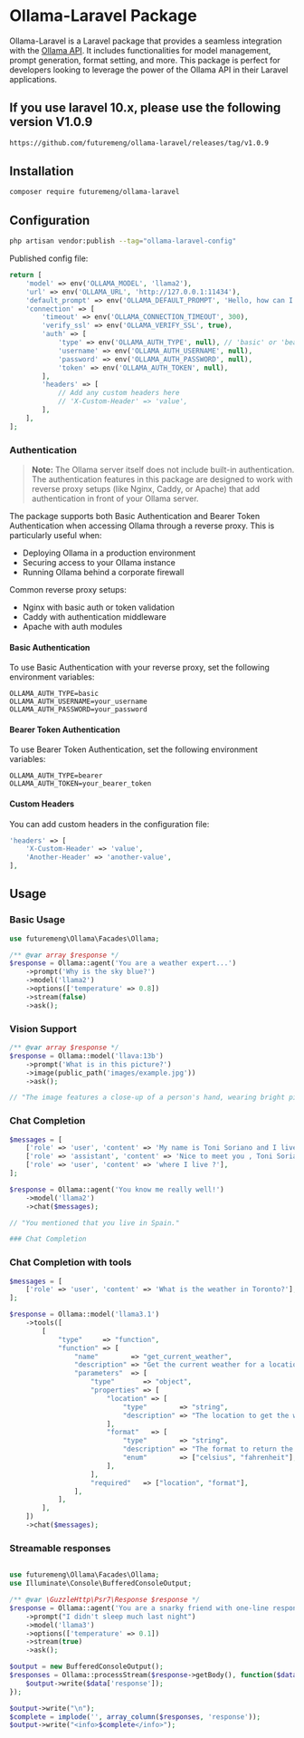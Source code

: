 # Ollama-Laravel Package

Ollama-Laravel is a Laravel package that provides a seamless integration with the [Ollama API](https://github.com/jmorganca/ollama). It includes functionalities for model management, prompt generation, format setting, and more. This package is perfect for developers looking to leverage the power of the Ollama API in their Laravel applications.

## If you use laravel 10.x, please use the following version V1.0.9

```bash
https://github.com/futuremeng/ollama-laravel/releases/tag/v1.0.9
```

## Installation

```bash
composer require futuremeng/ollama-laravel
```

## Configuration

```bash
php artisan vendor:publish --tag="ollama-laravel-config"
```

Published config file:

```php
return [
    'model' => env('OLLAMA_MODEL', 'llama2'),
    'url' => env('OLLAMA_URL', 'http://127.0.0.1:11434'),
    'default_prompt' => env('OLLAMA_DEFAULT_PROMPT', 'Hello, how can I assist you today?'),
    'connection' => [
        'timeout' => env('OLLAMA_CONNECTION_TIMEOUT', 300),
        'verify_ssl' => env('OLLAMA_VERIFY_SSL', true),
        'auth' => [
            'type' => env('OLLAMA_AUTH_TYPE', null), // 'basic' or 'bearer'
            'username' => env('OLLAMA_AUTH_USERNAME', null),
            'password' => env('OLLAMA_AUTH_PASSWORD', null),
            'token' => env('OLLAMA_AUTH_TOKEN', null),
        ],
        'headers' => [
            // Add any custom headers here
            // 'X-Custom-Header' => 'value',
        ],
    ],
];
```

### Authentication

> **Note:** The Ollama server itself does not include built-in authentication. The authentication features in this package are designed to work with reverse proxy setups (like Nginx, Caddy, or Apache) that add authentication in front of your Ollama server.

The package supports both Basic Authentication and Bearer Token Authentication when accessing Ollama through a reverse proxy. This is particularly useful when:
- Deploying Ollama in a production environment
- Securing access to your Ollama instance
- Running Ollama behind a corporate firewall

Common reverse proxy setups:
- Nginx with basic auth or token validation
- Caddy with authentication middleware
- Apache with auth modules

#### Basic Authentication

To use Basic Authentication with your reverse proxy, set the following environment variables:

```env
OLLAMA_AUTH_TYPE=basic
OLLAMA_AUTH_USERNAME=your_username
OLLAMA_AUTH_PASSWORD=your_password
```

#### Bearer Token Authentication

To use Bearer Token Authentication, set the following environment variables:

```env
OLLAMA_AUTH_TYPE=bearer
OLLAMA_AUTH_TOKEN=your_bearer_token
```

#### Custom Headers

You can add custom headers in the configuration file:

```php
'headers' => [
    'X-Custom-Header' => 'value',
    'Another-Header' => 'another-value',
],
```

## Usage

### Basic Usage

```php
use futuremeng\Ollama\Facades\Ollama;

/** @var array $response */
$response = Ollama::agent('You are a weather expert...')
    ->prompt('Why is the sky blue?')
    ->model('llama2')
    ->options(['temperature' => 0.8])
    ->stream(false)
    ->ask();
```


### Vision Support
    
```php
/** @var array $response */
$response = Ollama::model('llava:13b')
    ->prompt('What is in this picture?')
    ->image(public_path('images/example.jpg')) 
    ->ask();

// "The image features a close-up of a person's hand, wearing bright pink fingernail polish and blue nail polish. In addition to the colorful nails, the hand has two tattoos – one is a cross and the other is an eye."

```

### Chat Completion

```php
$messages = [
    ['role' => 'user', 'content' => 'My name is Toni Soriano and I live in Spain'],
    ['role' => 'assistant', 'content' => 'Nice to meet you , Toni Soriano'],
    ['role' => 'user', 'content' => 'where I live ?'],
];

$response = Ollama::agent('You know me really well!')
    ->model('llama2')
    ->chat($messages);

// "You mentioned that you live in Spain."

### Chat Completion

```
### Chat Completion with tools

```php
$messages = [
    ['role' => 'user', 'content' => 'What is the weather in Toronto?'],
];

$response = Ollama::model('llama3.1')
    ->tools([
        [
            "type"     => "function",
            "function" => [
                "name"        => "get_current_weather",
                "description" => "Get the current weather for a location",
                "parameters"  => [
                    "type"       => "object",
                    "properties" => [
                        "location" => [
                            "type"        => "string",
                            "description" => "The location to get the weather for, e.g. San Francisco, CA",
                        ],
                        "format"   => [
                            "type"        => "string",
                            "description" => "The format to return the weather in, e.g. 'celsius' or 'fahrenheit'",
                            "enum"        => ["celsius", "fahrenheit"],
                        ],
                    ],
                    "required"   => ["location", "format"],
                ],
            ],
        ],
    ])
    ->chat($messages);

```


### Streamable responses

```php

use futuremeng\Ollama\Facades\Ollama;
use Illuminate\Console\BufferedConsoleOutput;

/** @var \GuzzleHttp\Psr7\Response $response */
$response = Ollama::agent('You are a snarky friend with one-line responses')
    ->prompt("I didn't sleep much last night")
    ->model('llama3')
    ->options(['temperature' => 0.1])
    ->stream(true)
    ->ask();

$output = new BufferedConsoleOutput();
$responses = Ollama::processStream($response->getBody(), function($data) use ($output) {
    $output->write($data['response']);
});

$output->write("\n");
$complete = implode('', array_column($responses, 'response'));
$output->write("<info>$complete</info>");

```